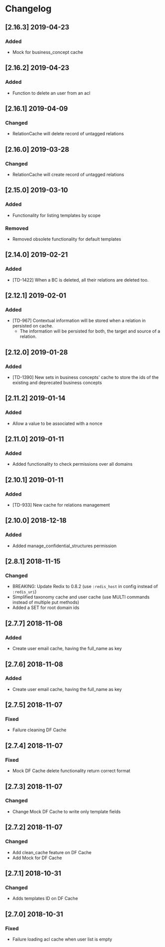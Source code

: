 # Changelog

## [2.16.3] 2019-04-23

### Added

- Mock for business_concept cache

## [2.16.2] 2019-04-23

### Added

- Function to delete an user from an acl

## [2.16.1] 2019-04-09

### Changed

- RelationCache will delete record of untagged relations

## [2.16.0] 2019-03-28

### Changed

- RelationCache will create record of untagged relations

## [2.15.0] 2019-03-10

### Added

- Functionality for listing templates by scope

### Removed

- Removed obsolete functionality for default templates

## [2.14.0] 2019-02-21

### Added

- [TD-1422] When a BC is deleted, all their relations are deleted too.
    
## [2.12.1] 2019-02-01

### Added

- [TD-967] Contextual information will be stored when a relation in persisted on cache.
    - The information will be persisted for both, the target and source of a relation.

## [2.12.0] 2019-01-28

### Added

- [TD-1390] New sets in business concepts' cache to store the ids of the existing and deprecated business concepts

## [2.11.2] 2019-01-14

### Added

- Allow a value to be associated with a nonce

## [2.11.0] 2019-01-11

### Added

- Added functionality to check permissions over all domains

## [2.10.1] 2019-01-11

### Added

- [TD-933] New cache for relations management

## [2.10.0] 2018-12-18

### Added

- Added manage_confidential_structures permission

## [2.8.1] 2018-11-15

### Changed

- BREAKING: Update Redix to 0.8.2 (use `:redis_host` in config instead of `:redis_uri`)
- Simplified taxonomy cache and user cache (use MULTI commands instead of multiple put methods)
- Added a SET for root domain ids

## [2.7.7] 2018-11-08

### Added

- Create user email cache, having the full_name as key

## [2.7.6] 2018-11-08

### Added

- Create user email cache, having the full_name as key

## [2.7.5] 2018-11-07

### Fixed

- Failure cleaning DF Cache

## [2.7.4] 2018-11-07

### Fixed

- Mock DF Cache delete functionality return correct format

## [2.7.3] 2018-11-07

### Changed

- Change Mock DF Cache to write only template fields

## [2.7.2] 2018-11-07

### Changed

- Add clean_cache feature on DF Cache
- Add Mock for DF Cache

## [2.7.1] 2018-10-31

### Changed

- Adds templates ID on DF Cache

## [2.7.0] 2018-10-31

### Fixed

- Failure loading acl cache when user list is empty

